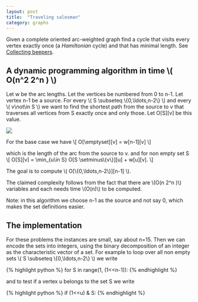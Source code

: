 ```yaml
---
layout: post
title:  "Traveling salesman"
category: graphs
---
```


Given a complete oriented arc-weighted graph find a cycle that visits every vertex exactly once (a *Hamiltonian* cycle) and that has minimal length.
See [Collecting beepers](http://acm.tju.edu.cn/toj/showp2696.html).


## A dynamic programming algorithm in time \\( O(n^2 2^n ) \\)

Let w be the arc lengths.
Let the vertices be numbered from 0 to n-1.  Let vertex n-1 be a source.  For every \\( S \\subseteq \\{0,\\ldots,n-2\\} \\) and every \\( v\\not\\in S \\) we want to find the shortest path from the source to v that traverses all vertices from S exactly once and only those.
Let O[S][v] be this value.

![]({{site.images}}traveling-salesman.svg)

For the base case we have
\\[
        O[\\emptyset][v] = w[n-1][v]
\\]

which is the length of the arc from the source to v.
and for non empty set S
\\[
        O[S][v] = \\min_{u\\in S} O[S \\setminus\\{v\\}][u] + w[u][v].
\\]

The goal is to compute \\( O[\\{0,\\ldots,n-2\\}][n-1] \\).

The claimed complexity follows from the fact that there are \\(O(n 2^n )\\) variables and each needs time \\(O(n)\\) to be computed.

Note: in this algorithm we choose n-1 as the source and not say 0, which makes the set definitions easier.

## The implementation

For these problems the instances are small, say about n=15.  Then we can encode the sets into integers, using the binary decomposition of an integer as the characteristic vector of a set.
For example to loop over all non empty sets \\( S \\subseteq \\{0,\\ldots,n-2\\} \\) we write

{% highlight python %}
for S in range(1, (1<<n-1)):
{% endhighlight %}

and to test if a vertex u belongs to the set S we write

{% highlight python %}
if (1<<u) & S:
{% endhighlight %}

